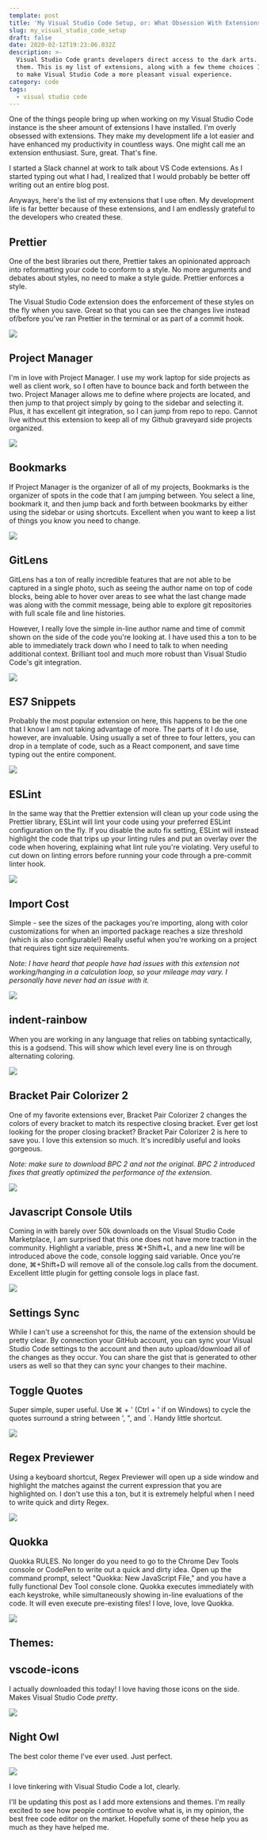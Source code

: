 ```yaml
---
template: post
title: 'My Visual Studio Code Setup, or: What Obsession With Extensions Looks Like'
slug: my_visual_studio_code_setup
draft: false
date: 2020-02-12T19:23:06.032Z
description: >-
  Visual Studio Code grants developers direct access to the dark arts. Let's use
  them. This is my list of extensions, along with a few theme choices I've made
  to make Visual Studio Code a more pleasant visual experience.
category: code
tags:
  - visual studio code
---
```

One of the things people bring up when working on my Visual Studio Code instance is the sheer amount of extensions I have installed. I'm overly obsessed with extensions. They make my development life a lot easier and have enhanced my productivity in countless ways. One might call me an extension enthusiast. Sure, great. That's fine.

I started a Slack channel at work to talk about VS Code extensions. As I started typing out what I had, I realized that I would probably be better off writing out an entire blog post. 

Anyways, here's the list of my extensions that I use often. My development life is far better because of these extensions, and I am endlessly grateful to the developers who created these.

## Prettier

One of the best libraries out there, Prettier takes an opinionated approach into reformatting your code to conform to a style. No more arguments and debates about styles, no need to make a style guide. Prettier enforces a style.

The Visual Studio Code extension does the enforcement of these styles on the fly when you save. Great so that you can see the changes live instead of/before you've ran Prettier in the terminal or as part of a commit hook.

![](/media/prettier.gif)

## Project Manager

I'm in love with Project Manager. I use my work laptop for side projects as well as client work, so I often have to bounce back and forth between the two. Project Manager allows me to define where projects are located, and then jump to that project simply by going to the sidebar and selecting it. Plus, it has excellent git integration, so I can jump from repo to repo. Cannot live without this extension to keep all of my Github graveyard side projects organized.

![](/media/projectmanager.gif)

## Bookmarks

If Project Manager is the organizer of all of my projects, Bookmarks is the organizer of spots in the code that I am jumping between. You select a line, bookmark it, and then jump back and forth between bookmarks by either using the sidebar or using shortcuts. Excellent when you want to keep a list of things you know you need to change. 

![](/media/bookmarks.png)

## GitLens

GitLens has a ton of really incredible features that are not able to be captured in a single photo, such as seeing the author name on top of code blocks, being able to hover over areas to see what the last change made was along with the commit message, being able to explore git repositories with full scale file and line histories. 

However, I really love the simple in-line author name and time of commit shown on the side of the code you're looking at. I have used this a ton to be able to immediately track down who I need to talk to when needing additional context. Brilliant tool and much more robust than Visual Studio Code's git integration.

![](/media/gitlengs.png)

## ES7 Snippets

Probably the most popular extension on here, this happens to be the one that I know I am not taking advantage of more. The parts of it I do use, however, are invaluable. Using usually a set of three to four letters, you can drop in a template of code, such as a React component, and save time typing out the entire component.

![](/media/snippet.gif)

## ESLint

In the same way that the Prettier extension will clean up your code using the Prettier library, ESLint will lint your code using your preferred ESLint configuration on the fly. If you disable the auto fix setting, ESLint will instead highlight the code that trips up your linting rules and put an overlay over the code when hovering, explaining what lint rule you're violating. Very useful to cut down on linting errors before running your code through a pre-commit linter hook.

![](/media/screen-shot-2020-02-12-at-9.51.52-pm.png)

## Import Cost

Simple - see the sizes of the packages you're importing, along with color customizations for when an imported package reaches a size threshold (which is also configurable!) Really useful when you're working on a project that requires tight size requirements.

*Note: I have heard that people have had issues with this extension not working/hanging in a calculation loop, so your mileage may vary. I personally have never had an issue with it.*

![](/media/importcost.jpg)

## indent-rainbow

When you are working in any language that relies on tabbing syntactically, this is a godsend. This will show which level every line is on through alternating coloring.

![](/media/indent-rainbow.png)

## Bracket Pair Colorizer 2

One of my favorite extensions ever, Bracket Pair Colorizer 2 changes the colors of every bracket to match its respective closing bracket. Ever get lost looking for the proper closing bracket? Bracket Pair Colorizer 2 is here to save you. I love this extension so much. It's incredibly useful and looks gorgeous.

*Note: make sure to download BPC 2 and not the original. BPC 2 introduced fixes that greatly optimized the performance of the extension.*

![](/media/bpc.png)

## Javascript Console Utils

Coming in with barely over 50k downloads on the Visual Studio Code Marketplace, I am surprised that this one does not have more traction in the community. Highlight a variable, press ⌘+Shift+L, and a new line will be introduced above the code, console logging said variable. Once you're done, ⌘+Shift+D will remove all of the console.log calls from the document. Excellent little plugin for getting console logs in place fast.

![](/media/consolelog.gif)

## Settings Sync

While I can't use a screenshot for this, the name of the extension should be pretty clear. By connection your GitHub account, you can sync your Visual Studio Code settings to the account and then auto upload/download all of the changes as they occur. You can share the gist that is generated to other users as well so that they can sync your changes to their machine. 

## Toggle Quotes

Super simple, super useful. Use ⌘ + ' (Ctrl + ' if on Windows) to cycle the quotes surround a string between ', ", and `. Handy little shortcut.

![](/media/togglequotes.gif)

## Regex Previewer

Using a keyboard shortcut, Regex Previewer will open up a side window and highlight the matches against the current expression that you are highlighted on. I don't use this a ton, but it is extremely helpful when I need to write quick and dirty Regex.

![](/media/regex.gif)

## Quokka

Quokka RULES. No longer do you need to go to the Chrome Dev Tools console or CodePen to write out a quick and dirty idea. Open up the command prompt, select "Quokka: New JavaScript File," and you have a fully functional Dev Tool console clone. Quokka executes immediately with each keystroke, while simultaneously showing in-line evaluations of the code. It will even execute pre-existing files! I love, love, love Quokka.

![](/media/quokka.gif)

## Themes:

## vscode-icons

I actually downloaded this today! I love having those icons on the side. Makes Visual Studio Code *pretty*.

![](/media/screenshot.gif)

## Night Owl

The best color theme I've ever used. Just perfect.

![](/media/nightowl.jpg)

I love tinkering with Visual Studio Code a lot, clearly. 

I'll be updating this post as I add more extensions and themes. I'm really excited to see how people continue to evolve what is, in my opinion, the best free code editor on the market. Hopefully some of these help you as much as they have helped me.
